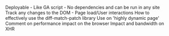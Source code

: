 Deployable - Like GA script - No dependencies and can be run in any site
Track any changes to the DOM - Page load/User interactions
How to effectively use the diff-match-patch library
Use on 'highly dynamic page'
Comment on performance impact on the browser
Impact and bandwidth on XHR
